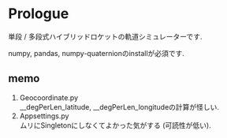 # Prologue

単段 / 多段式ハイブリッドロケットの軌道シミュレーターです.

numpy, pandas, numpy-quaternionのinstallが必須です.

## memo

1. Geocoordinate.py  
    __degPerLen_latitude, __degPerLen_longitudeの計算が怪しい.
2. Appsettings.py  
    ムリにSingletonにしなくてよかった気がする (可読性が低い). 